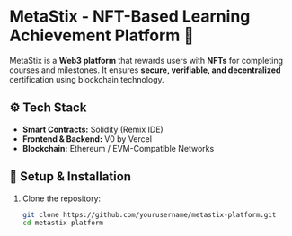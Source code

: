 # MetaStix - NFT-Based Learning Achievement Platform 🚀  

MetaStix is a **Web3 platform** that rewards users with **NFTs** for completing courses and milestones. It ensures **secure, verifiable, and decentralized** certification using blockchain technology.  

## ⚙️ Tech Stack  
- **Smart Contracts:** Solidity (Remix IDE)  
- **Frontend & Backend:** V0 by Vercel  
- **Blockchain:** Ethereum / EVM-Compatible Networks  

## 🔧 Setup & Installation  
1. Clone the repository:  
   ```sh
   git clone https://github.com/yourusername/metastix-platform.git
   cd metastix-platform
